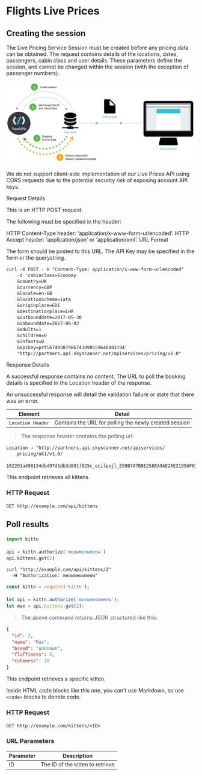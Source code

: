 # Flights Live Prices

## Creating the session

The Live Pricing Service Session must be created before any pricing data can be obtained. The request contains details of the locations, dates, passengers, cabin class and user details. These parameters define the session, and cannot be changed within the session (with the exception of passenger numbers).

![diagram](/images/Skyscanner_UMLDiagram_v3_EJ-01-01.png)

<aside class="warning">
We do not support client-side implementation of our Live Prices API using CORS requests due to the potential security
risk of exposing account API keys.
</aside>

Request Details

This is an HTTP POST request.

The following must be specified in the header:

HTTP Content-Type header: ‘application/x-www-form-urlencoded’.
HTTP Accept header: ‘application/json’ or ‘application/xml’.
URL Format

The form should be posted to this URL. The API Key may be specified in the form or the querystring.

```shell
curl -X POST - H "Content-Type: application/x-www-form-urlencoded"
    -d 'cabinclass=Economy
    &country=UK
    &currency=GBP
    &locale=en-GB
    &locationSchema=iata
    &originplace=EDI
    &destinationplace=LHR
    &outbounddate=2017-05-30
    &inbounddate=2017-06-02
    &adults=1
    &children=0
    &infants=0
    &apikey=prtl6749387986743898559646983194'
    "http://partners.api.skyscanner.net/apiservices/pricing/v1.0"
```

Response Details

A successful response contains no content. The URL to poll the booking details is specified in the Location header of the response.

An unsuccessful response will detail the validation failure or state that there was an error.

| Element | Detail |
| ------- | ------ |
| `Location Header` | Contains the URL for polling the newly created session |


> The response header contains the polling url:

```shell
Location → "http://partners.api.skyscanner.net/apiservices/
    pricing/uk1/v1.0/
    162291a498134dbd97d1db3d881f825c_ecilpojl_E99B7A7B8E258EA9AE2AE21956F01677"
```

This endpoint retrieves all kittens.

### HTTP Request

`GET http://example.com/api/kittens`


## Poll results

```python
import kittn

api = kittn.authorize('meowmeowmeow')
api.kittens.get(2)
```

```shell
curl "http://example.com/api/kittens/2"
  -H "Authorization: meowmeowmeow"
```

```javascript
const kittn = require('kittn');

let api = kittn.authorize('meowmeowmeow');
let max = api.kittens.get(2);
```

> The above command returns JSON structured like this:

```json
{
  "id": 2,
  "name": "Max",
  "breed": "unknown",
  "fluffiness": 5,
  "cuteness": 10
}
```

This endpoint retrieves a specific kitten.

<aside class="warning">Inside HTML code blocks like this one, you can't use Markdown, so use <code>&lt;code&gt;</code> blocks to denote code.</aside>

### HTTP Request

`GET http://example.com/kittens/<ID>`

### URL Parameters

Parameter | Description
--------- | -----------
ID | The ID of the kitten to retrieve

